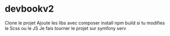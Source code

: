 # devbookv2

Clone le projet
Ajoute les libs avec composer install
npm build si tu modifies le Scss ou le JS 
Je fais tourner le projet sur symfony serv

